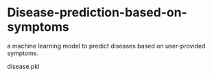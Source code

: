 # Disease-prediction-based-on-symptoms
a machine learning model to predict diseases based on user-provided symptoms.

disease.pkl

